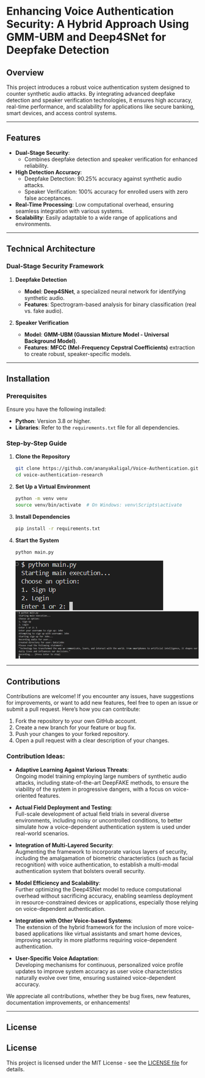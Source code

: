 # Enhancing Voice Authentication Security: A Hybrid Approach Using GMM-UBM and Deep4SNet for Deepfake Detection

## Overview  
This project introduces a robust voice authentication system designed to counter synthetic audio attacks. By integrating advanced deepfake detection and speaker verification technologies, it ensures high accuracy, real-time performance, and scalability for applications like secure banking, smart devices, and access control systems.  

---

## Features  
- **Dual-Stage Security**:  
  - Combines deepfake detection and speaker verification for enhanced reliability.  
- **High Detection Accuracy**:  
  - Deepfake Detection: 90.25% accuracy against synthetic audio attacks.  
  - Speaker Verification: 100% accuracy for enrolled users with zero false acceptances.  
- **Real-Time Processing**: Low computational overhead, ensuring seamless integration with various systems.  
- **Scalability**: Easily adaptable to a wide range of applications and environments.  

---

## Technical Architecture  

### Dual-Stage Security Framework  
1. **Deepfake Detection**  
   - **Model**: **Deep4SNet**, a specialized neural network for identifying synthetic audio.  
   - **Features**: Spectrogram-based analysis for binary classification (real vs. fake audio).  

2. **Speaker Verification**  
   - **Model**: **GMM-UBM (Gaussian Mixture Model - Universal Background Model)**.  
   - **Features**: **MFCC (Mel-Frequency Cepstral Coefficients)** extraction to create robust, speaker-specific models.  

---

## Installation  

### Prerequisites  
Ensure you have the following installed:  
- **Python**: Version 3.8 or higher.  
- **Libraries**: Refer to the `requirements.txt` file for all dependencies.  

### Step-by-Step Guide  

1. **Clone the Repository**   
   ```bash
   git clone https://github.com/ananyakaligal/Voice-Authentication.git
   cd voice-authentication-research
   ```
   

2. **Set Up a Virtual Environment**
   ```bash
   python -m venv venv  
   source venv/bin/activate  # On Windows: venv\Scripts\activate
   ```


3. **Install Dependencies**  
   ```bash
   pip install -r requirements.txt
   ```

4. **Start the System**  
   ```bash
   python main.py
   ```

   ![Screenshot](Images/Screenshot1.png)
   ![Screenshot](Images/Screenshot.png)

---
## Contributions  
Contributions are welcome! If you encounter any issues, have suggestions for improvements, or want to add new features, feel free to open an issue or submit a pull request. Here’s how you can contribute:

1. Fork the repository to your own GitHub account.
2. Create a new branch for your feature or bug fix.
3. Push your changes to your forked repository.
4. Open a pull request with a clear description of your changes.

### Contribution Ideas:
- **Adaptive Learning Against Various Threats**:  
  Ongoing model training employing large numbers of synthetic audio attacks, including state-of-the-art DeepFAKE methods, to ensure the viability of the system in progressive dangers, with a focus on voice-oriented features.

- **Actual Field Deployment and Testing**:  
  Full-scale development of actual field trials in several diverse environments, including noisy or uncontrolled conditions, to better simulate how a voice-dependent authentication system is used under real-world scenarios.

- **Integration of Multi-Layered Security**:  
  Augmenting the framework to incorporate various layers of security, including the amalgamation of biometric characteristics (such as facial recognition) with voice authentication, to establish a multi-modal authentication system that bolsters overall security.

- **Model Efficiency and Scalability**:  
  Further optimizing the Deep4SNet model to reduce computational overhead without sacrificing accuracy, enabling seamless deployment in resource-constrained devices or applications, especially those relying on voice-dependent authentication.

- **Integration with Other Voice-based Systems**:  
  The extension of the hybrid framework for the inclusion of more voice-based applications like virtual assistants and smart home devices, improving security in more platforms requiring voice-dependent authentication.

- **User-Specific Voice Adaptation**:  
  Developing mechanisms for continuous, personalized voice profile updates to improve system accuracy as user voice characteristics naturally evolve over time, ensuring sustained voice-dependent accuracy.

We appreciate all contributions, whether they be bug fixes, new features, documentation improvements, or enhancements!

---

## License  
## License  
This project is licensed under the MIT License - see the [LICENSE file](./LICENSE) for details.



